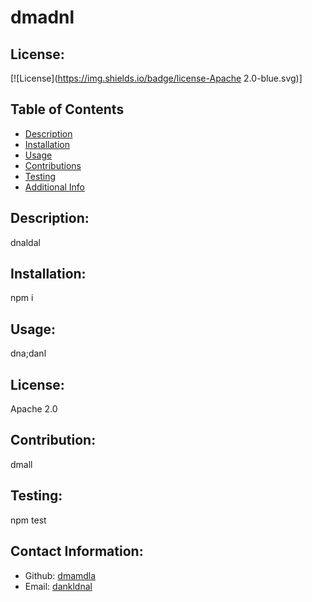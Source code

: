 # dmadnl
  ## License:
  [![License](https://img.shields.io/badge/license-Apache 2.0-blue.svg)]
  ## Table of Contents
  - [Description](#description)
  - [Installation](#installation)
  - [Usage](#usage)
  - [Contributions](#contribution)
  - [Testing](#testing)
  - [Additional Info](#additional-info)

  ## Description:
  dnaldal
  ## Installation:
  npm i
  ## Usage:
  dna;danl
  ## License:
  Apache 2.0
  ## Contribution:
  dmall
  ## Testing:
  npm test
  ## Contact Information:
  - Github: [dmamdla](https://github.com/dmamdla)
  - Email: [dankldnal](mailto:user@example.com)